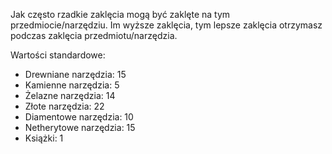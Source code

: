 Jak często rzadkie zaklęcia mogą być zaklęte na tym przedmiocie/narzędziu. Im wyższe zaklęcia, tym lepsze zaklęcia otrzymasz podczas zaklęcia przedmiotu/narzędzia.

Wartości standardowe:

* Drewniane narzędzia: 15
* Kamienne narzędzia: 5
* Żelazne narzędzia: 14
* Złote narzędzia: 22
* Diamentowe narzędzia: 10
* Netherytowe narzędzia: 15
* Książki: 1